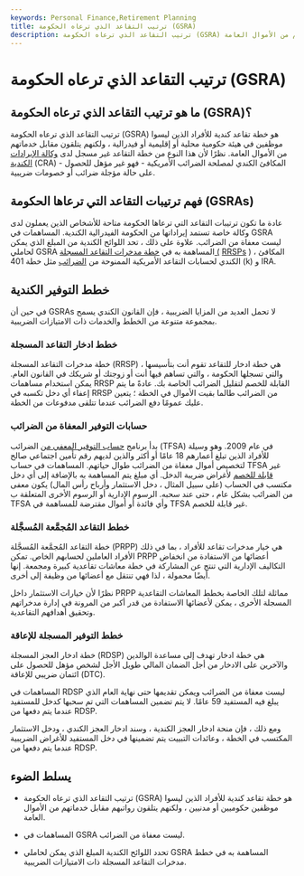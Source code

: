 ```yaml
---
keywords: Personal Finance,Retirement Planning
title: ترتيب التقاعد الذي ترعاه الحكومة (GSRA)
description: ترتيب التقاعد الذي ترعاه الحكومة (GSRA) هو خطة تقاعد كندية للأفراد الذين ليسوا موظفين حكوميين ولكن يتم الدفع لهم من الأموال العامة.
---
```


# ترتيب التقاعد الذي ترعاه الحكومة (GSRA)
## ما هو ترتيب التقاعد الذي ترعاه الحكومة (GSRA)؟

ترتيب التقاعد الذي ترعاه الحكومة (GSRA) هو خطة تقاعد كندية للأفراد الذين ليسوا موظفين في هيئة حكومية محلية أو إقليمية أو فيدرالية ، ولكنهم يتلقون مقابل خدماتهم من الأموال العامة. نظرًا لأن هذا النوع من خطة التقاعد غير مسجل لدى [وكالة الإيرادات الكندية](/ccra) (CRA) - المكافئ الكندي لمصلحة الضرائب الأمريكية - فهو غير مؤهل للحصول على حالة مؤجلة ضرائب أو خصومات ضريبية.

## فهم ترتيبات التقاعد التي ترعاها الحكومة (GSRAs)

عادة ما تكون ترتيبات التقاعد التي ترعاها الحكومة متاحة للأشخاص الذين يعملون لدى وكالة خاصة تستمد إيراداتها من الحكومة الفيدرالية الكندية. المساهمات في GSRA ليست معفاة من الضرائب. علاوة على ذلك ، تحد اللوائح الكندية من المبلغ الذي يمكن لحاملي GSRA المساهمة به في [خطة مدخرات التقاعد المسجلة (](/rrsp) [RRSPs](/rrsp) ) ، المكافئ الكندي لحسابات التقاعد الأمريكية الممنوحة من [الضرائب](/tax-advantaged) مثل خطة 401 (k) و IRA.

## خطط التوفير الكندية

في حين أن GSRAs لا تحمل العديد من المزايا الضريبية ، فإن القانون الكندي يسمح بمجموعة متنوعة من الخطط والخدمات ذات الامتيازات الضريبية.

### خطط ادخار التقاعد المسجلة

خطة مدخرات التقاعد المسجلة (RRSP) هي خطة ادخار للتقاعد تقوم أنت بتأسيسها ، والتي تسجلها الحكومة ، والتي تساهم فيها أنت أو زوجتك أو شريكك في القانون العام. يمكن استخدام مساهمات RRSP القابلة للخصم لتقليل الضرائب الخاصة بك. عادةً ما يتم إعفاء أي دخل تكسبه في RRSP من الضرائب طالما بقيت الأموال في الخطة ؛ يتعين عليك عمومًا دفع الضرائب عندما تتلقى مدفوعات من الخطة.

### حسابات التوفير المعفاة من الضرائب

بدأ برنامج [حساب التوفير المعفي من](/tax-free-savings-account-tfsa) الضرائب (TFSA) في عام 2009. وهو وسيلة للأفراد الذين تبلغ أعمارهم 18 عامًا أو أكثر والذين لديهم رقم تأمين اجتماعي صالح لتخصيص أموال معفاة من الضرائب طوال حياتهم. المساهمات في حساب TFSA غير [قابلة للخصم](/deductible) لأغراض ضريبة الدخل. أي مبلغ يتم المساهمة به بالإضافة إلى أي دخل مكتسب في الحساب (على سبيل المثال ، دخل الاستثمار وأرباح رأس المال) يكون معفى من الضرائب بشكل عام ، حتى عند سحبه. الرسوم الإدارية أو الرسوم الأخرى المتعلقة ب TFSA وأي فائدة أو أموال مقترضة للمساهمة في TFSA غير قابلة للخصم.

### خطط التقاعد المُجمَّعة المُسجَّلة

خطة التقاعد المُجمَّعة المُسجَّلة (PRPP) هي خيار مدخرات تقاعد للأفراد ، بما في ذلك الأفراد العاملين لحسابهم الخاص. تمكن PRPP أعضائها من الاستفادة من انخفاض التكاليف الإدارية التي تنتج عن المشاركة في خطة معاشات تقاعدية كبيرة ومجمعة. إنها أيضًا محمولة ، لذا فهي تنتقل مع أعضائها من وظيفة إلى أخرى.

نظرًا لأن خيارات الاستثمار داخل PRPP مماثلة لتلك الخاصة بخطط المعاشات التقاعدية المسجلة الأخرى ، يمكن لأعضائها الاستفادة من قدر أكبر من المرونة في إدارة مدخراتهم وتحقيق أهدافهم التقاعدية.

### خطط التوفير المسجلة للإعاقة

خطة ادخار العجز المسجلة (RDSP) هي خطة ادخار تهدف إلى مساعدة الوالدين والآخرين على الادخار من أجل الضمان المالي طويل الأجل لشخص مؤهل للحصول على ائتمان ضريبي للإعاقة (DTC).

المساهمات في RDSP ليست معفاة من الضرائب ويمكن تقديمها حتى نهاية العام الذي يبلغ فيه المستفيد 59 عامًا. لا يتم تضمين المساهمات التي تم سحبها كدخل للمستفيد عندما يتم دفعها من RDSP.

ومع ذلك ، فإن منحة ادخار العجز الكندية ، وسند ادخار العجز الكندي ، ودخل الاستثمار المكتسب في الخطة ، وعائدات التبييت يتم تضمينها في دخل المستفيد للأغراض الضريبية عندما يتم دفعها من RDSP.

## يسلط الضوء

- ترتيب التقاعد الذي ترعاه الحكومة (GSRA) هو خطة تقاعد كندية للأفراد الذين ليسوا موظفين حكوميين أو مدنيين ، ولكنهم يتلقون رواتبهم مقابل خدماتهم من الأموال العامة.

- المساهمات في GSRA ليست معفاة من الضرائب.

- تحدد اللوائح الكندية المبلغ الذي يمكن لحاملي GSRA المساهمة به في خطط مدخرات التقاعد المسجلة ذات الامتيازات الضريبية.

